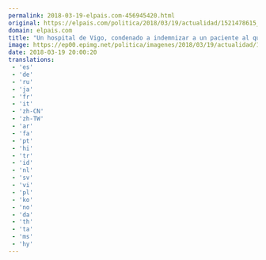 ```yaml
---
permalink: 2018-03-19-elpais.com-456945420.html
original: https://elpais.com/politica/2018/03/19/actualidad/1521478615_274418.html#?ref=rss&format=simple&link=link
domain: elpais.com
title: "Un hospital de Vigo, condenado a indemnizar a un paciente al que le dijeron por error ser portador del VIH"
image: https://ep00.epimg.net/politica/imagenes/2018/03/19/actualidad/1521478615_274418_1521479710_rrss_normal.jpg
date: 2018-03-19 20:00:20
translations: 
 - 'es'
 - 'de'
 - 'ru'
 - 'ja'
 - 'fr'
 - 'it'
 - 'zh-CN'
 - 'zh-TW'
 - 'ar'
 - 'fa'
 - 'pt'
 - 'hi'
 - 'tr'
 - 'id'
 - 'nl'
 - 'sv'
 - 'vi'
 - 'pl'
 - 'ko'
 - 'no'
 - 'da'
 - 'th'
 - 'ta'
 - 'ms'
 - 'hy'
---
```


